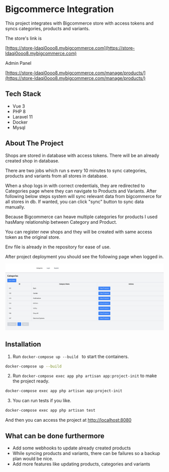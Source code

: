 # Bigcommerce Integration 

This project integrates with Bigcommerce store with access tokens and syncs categories, products and variants.

The store's link is 

[https://store-ldaqi0ooo8.mybigcommerce.com](https://store-ldaqi0ooo8.mybigcommerce.com)

Admin Panel 

[https://store-ldaqi0ooo8.mybigcommerce.com/manage/products/](https://store-ldaqi0ooo8.mybigcommerce.com/manage/products/)

## Tech Stack

- Vue 3
- PHP 8
- Laravel 11
- Docker
- Mysql

## About The Project

Shops are stored in database with access tokens. There will be an already created shop in database. 

There are two jobs which run s every 10 minutes to sync categories, products and variants from all stores in database.

When a shop logs in with correct credentials, they are redirected to Categories page where they can navigate to Products and Variants. After following below steps system will sync relevant data from bigcommerce for all stores in db. If wanted, you can click "sync" button to sync data manually. 

Because Bigcommerce can heave multiple categories for products I used hasMany relationship between Category and Product.

You can register new shops and they will be created with same access token as the original store.

Env file is already in the repository for ease of use.

After project deployment you should see the following page when logged in.

![Categories page](backend-app/project-interface.png)


## Installation

1. Run `docker-compose up --build ` to start the containers.

```sh
docker-compose up --build
```

2. Run `docker-compose exec app php artisan app:project-init` to make the project ready.

```sh
docker-compose exec app php artisan app:project-init
```

3. You can run tests if you like.

```sh   
docker-compose exec app php artisan test
```

And then you can access the project at [http://localhost:8080](http://localhost:8080)


## What can be done furthermore

- Add some webhooks to update already created products
- While syncing products and variants, there can be failures so a backup plan would be nice.  
- Add more features like updating products, categories and variants

